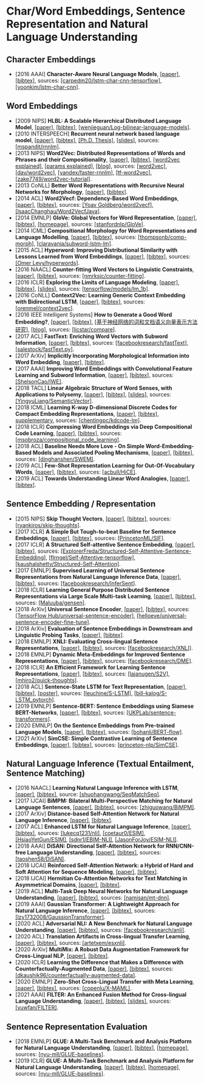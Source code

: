 # Char/Word Embeddings, Sentence Representation and Natural Language Understanding

## Character Embeddings
- [2016 AAAI] **Character-Aware Neural Language Models**, [[paper]](https://arxiv.org/pdf/1508.06615.pdf), [[bibtex]](/Bibtex/Character-Aware%20Neural%20Language%20Models.bib), sources: [[carpedm20/lstm-char-cnn-tensorflow]](https://github.com/carpedm20/lstm-char-cnn-tensorflow), [[yoonkim/lstm-char-cnn]](https://github.com/yoonkim/lstm-char-cnn).

## Word Embeddings
- [2009 NIPS] **HLBL: A Scalable Hierarchical Distributed Language Model**, [[paper]](http://citeseerx.ist.psu.edu/viewdoc/download?doi=10.1.1.205.5467&rep=rep1&type=pdf), [[bibtex]](/Bibtex/HLBL.bib), [[wenjieguan/Log-bilinear-language-models]](https://github.com/wenjieguan/Log-bilinear-language-models).
- [2010 INTERSPEECH] **Recurrent neural network based language model**, [[paper]](http://www.fit.vutbr.cz/research/groups/speech/publi/2010/mikolov_interspeech2010_IS100722.pdf), [[bibtex]](/Bibtex/Recurrent%20neural%20network%20based%20language%20model.bib), [[Ph.D. Thesis]](http://www.fit.vutbr.cz/~imikolov/rnnlm/thesis.pdf), [[slides]](http://www.fit.vutbr.cz/~imikolov/rnnlm/google.pdf), sources: [[mspandit/rnnlm]](https://github.com/mspandit/rnnlm).
- [2013 NIPS] **Word2Vec: Distributed Representations of Words and Phrases and their Compositionality**, [[paper]](https://arxiv.org/pdf/1310.4546.pdf), [[bibtex]](/Bibtex/Word2Vec.bib), [[word2vec explained]](https://arxiv.org/pdf/1402.3722.pdf), [[params explained]](https://arxiv.org/pdf/1411.2738.pdf), [[blog]](https://isaacchanghau.github.io/post/word2vec/), sources: [[word2vec]](https://code.google.com/archive/p/word2vec/), [[dav/word2vec]](https://github.com/dav/word2vec), [[yandex/faster-rnnlm]](https://github.com/yandex/faster-rnnlm), [[tf-word2vec]](https://github.com/tensorflow/tensorflow/tree/master/tensorflow/examples/tutorials/word2vec), [[zake7749/word2vec-tutorial]](https://github.com/zake7749/word2vec-tutorial).
- [2013 CoNLL] **Better Word Representations with Recursive Neural Networks for Morphology**, [[paper]](https://www.aclweb.org/anthology/W13-3512.pdf), [[bibtex]](https://www.aclweb.org/anthology/W13-3512.bib).
- [2014 ACL] **Word2Vecf: Dependency-Based Word Embeddings**, [[paper]](https://www.aclweb.org/anthology/P14-2050.pdf), [[bibtex]](https://www.aclweb.org/anthology/P14-2050.bib), sources: [[Yoav Goldberg/word2vecf]](https://bitbucket.org/yoavgo/word2vecf), [[IsaacChanghau/Word2VecfJava]](https://github.com/IsaacChanghau/Word2VecfJava).
- [2014 EMNLP] **GloVe: Global Vectors for Word Representation**, [[paper]](https://nlp.stanford.edu/pubs/glove.pdf), [[bibtex]](https://www.aclweb.org/anthology/D14-1162.bib), [[homepage]](https://nlp.stanford.edu/projects/glove/), sources: [[stanfordnlp/GloVe]](https://github.com/stanfordnlp/GloVe).
- [2014 ICML] **Compositional Morphology for Word Representations and Language Modelling**, [[paper]](http://proceedings.mlr.press/v32/botha14.pdf), [[bibtex]](/Bibtex/Compositional%20Morphology%20for%20Word%20Representations%20and%20Language%20Modelling.bib), sources: [[thompsonb/comp-morph]](https://github.com/thompsonb/comp-morph), [[claravania/subword-lstm-lm]](https://github.com/claravania/subword-lstm-lm).
- [2015 ACL] **Hyperword: Improving Distributional Similarity with Lessons Learned from Word Embeddings**, [[paper]](https://www.aclweb.org/anthology/Q15-1016.pdf), [[bibtex]](https://www.aclweb.org/anthology/Q15-1016.bib), sources: [[Omer Levy/hyperwords]](https://bitbucket.org/omerlevy/hyperwords).
- [2016 NAACL] **Counter-fitting Word Vectors to Linguistic Constraints**, [[paper]](http://aclweb.org/anthology/N16-1018), [[bibtex]](/Bibtex/Counter-fitting%20Word%20Vectors%20to%20Linguistic%20Constraints.bib), sources: [[nmrksic/counter-fitting]](https://github.com/nmrksic/counter-fitting).
- [2016 ICLR] **Exploring the Limits of Language Modeling**, [[paper]](https://arxiv.org/pdf/1602.02410.pdf), [[bibtex]](/Bibtex/Exploring%20the%20Limits%20of%20Language%20Modeling.bib), [[slides]](https://www.cs.toronto.edu/~duvenaud/courses/csc2541/slides/lipnet.pdf), sources: [[tensorflow/models/lm_1b]](https://github.com/tensorflow/models/tree/master/research/lm_1b).
- [2016 CoNLL] **Context2Vec: Learning Generic Context Embedding with Bidirectional LSTM**, [[paper]](https://www.aclweb.org/anthology/K16-1006.pdf), [[bibtex]](https://www.aclweb.org/anthology/K16-1006.bib), sources: [[orenmel/context2vec]](https://github.com/orenmel/context2vec).
- [2016 IEEE Intelligent Systems] **How to Generate a Good Word Embedding?**, [[paper]](https://arxiv.org/pdf/1507.05523.pdf), [[bibtex]](/Bibtex/How%20to%20Generate%20a%20Good%20Word%20Embedding.bib), [[基于神经网络的词和文档语义向量表示方法研究]](https://arxiv.org/pdf/1611.05962.pdf), [[blog]](http://licstar.net/archives/620), sources: [[licstar/compare]](https://github.com/licstar/compare).
- [2017 ACL] **FastText: Enriching Word Vectors with Subword Information**, [[paper]](https://www.aclweb.org/anthology/Q17-1010.pdf), [[bibtex]](https://www.aclweb.org/anthology/Q17-1010.bib), sources: [[facebookresearch/fastText]](https://github.com/facebookresearch/fastText), [[salestock/fastText.py]](https://github.com/salestock/fastText.py).
- [2017 ArXiv] **Implicitly Incorporating Morphological Information into Word Embedding**, [[paper]](https://arxiv.org/pdf/1701.02481.pdf), [[bibtex]](/Bibtex/Implicitly%20Incorporating%20Morphological%20Information%20into%20Word%20Embedding.bib).
- [2017 AAAI] **Improving Word Embeddings with Convolutional Feature Learning and Subword Information**, [[paper]](https://aaai.org/ocs/index.php/AAAI/AAAI17/paper/view/14724/14187), [[bibtex]](/Bibtex/Improving%20Word%20Embeddings%20with%20Convolutional%20Feature%20Learning%20and%20Subword%20Information.bib), sources: [[ShelsonCao/IWE]](https://github.com/ShelsonCao/IWE).
- [2018 TACL] **Linear Algebraic Structure of Word Senses, with Applications to Polysemy**, [[paper]](https://www.aclweb.org/anthology/Q18-1034.pdf), [[bibtex]](https://www.aclweb.org/anthology/Q18-1034.bib), [[slides]](https://pdfs.semanticscholar.org/d770/5adf01fc9791337ed17dd37236129ef3a0f4.pdf), sources: [[YingyuLiang/SemanticVector]](https://github.com/YingyuLiang/SemanticVector).
- [2018 ICML] **Learning K-way D-dimensional Discrete Codes for Compact Embedding Representations**, [[paper]](https://arxiv.org/pdf/1806.09464.pdf), [[bibtex]](/Bibtex/Learning%20K-way%20D-dimensional%20Discrete%20Codes%20for%20Compact%20Embedding%20Representations.bib), [supplementary](http://web.cs.ucla.edu/~yzsun/papers/2018_icml_KDCoding_supp.pdf), sources: [[chentingpc/kdcode-lm]](https://github.com/chentingpc/kdcode-lm).
- [2018 ICLR] **Compressing Word Embeddings via Deep Compositional Code Learning**, [[paper]](https://openreview.net/pdf?id=BJRZzFlRb), [[bibtex]](/Bibtex/Compressing%20Word%20Embeddings%20via%20Deep%20Compositional%20Code%20Learning.bib), sources: [[msobroza/compositional_code_learning]](https://github.com/msobroza/compositional_code_learning).
- [2018 ACL] **Baseline Needs More Love - On Simple Word-Embedding-Based Models and Associated Pooling Mechanisms**, [[paper]](https://www.aclweb.org/anthology/P18-1041), [[bibtex]](/Bibtex/Baseline%20Needs%20More%20Love.bib), sources: [[dinghanshen/SWEM]](https://github.com/dinghanshen/SWEM).
- [2019 ACL] **Few-Shot Representation Learning for Out-Of-Vocabulary Words**, [[paper]](https://www.aclweb.org/anthology/P19-1402.pdf), [[bibtex]](/Bibtex/Few-Shot%20Representation%20Learning%20for%20Out-Of-Vocabulary%20Words.bib), sources: [[acbull/HiCE]](https://github.com/acbull/HiCE).
- [2019 ACL] **Towards Understanding Linear Word Analogies**, [[paper]](https://www.aclweb.org/anthology/P19-1315.pdf), [[bibtex]](https://www.aclweb.org/anthology/P19-1315.bib).

## Sentence Embedding / Representation
- [2015 NIPS] **Skip Thought Vectors**, [[paper]](https://papers.nips.cc/paper/5950-skip-thought-vectors.pdf), [[bibtex]](/Bibtex/Skip%20Thought%20Vectors.bib), sources: [[ryankiros/skip-thoughts]](https://github.com/ryankiros/skip-thoughts).
- [2017 ICLR] **A Simple But Tough-to-beat Baseline for Sentence Embeddings**, [[paper]](https://openreview.net/pdf?id=SyK00v5xx), [[bibtex]](/Bibtex/A%20Simple%20But%20Tough-to-beat%20Baseline%20for%20Sentence%20Embeddings.bib), sources: [[PrincetonML/SIF]](https://github.com/PrincetonML/SIF).
- [2017 ICLR] **A Structured Self-attentive Sentence Embedding**, [[paper]](https://arxiv.org/pdf/1703.03130.pdf), [[bibtex]](/Bibtex/A%20Structured%20Self-attentive%20Sentence%20Embedding.bib), sources: [[ExplorerFreda/Structured-Self-Attentive-Sentence-Embedding]](https://github.com/ExplorerFreda/Structured-Self-Attentive-Sentence-Embedding), [[flrngel/Self-Attentive-tensorflow]](https://github.com/flrngel/Self-Attentive-tensorflow), [[kaushalshetty/Structured-Self-Attention]](https://github.com/kaushalshetty/Structured-Self-Attention).
- [2017 EMNLP] **Supervised Learning of Universal Sentence Representations from Natural Language Inference Data**, [[paper]](http://aclweb.org/anthology/D17-1070), [[bibtex]](/Bibtex/Supervised%20Learning%20of%20Universal%20Sentence%20Representations%20from%20Natural%20Language%20Inference%20Data.bib), sources: [[facebookresearch/InferSent]](https://github.com/facebookresearch/InferSent).
- [2018 ICLR] **Learning General Purpose Distributed Sentence Representations via Large Scale Multi-task Learning**, [[paper]](https://openreview.net/pdf?id=B18WgG-CZ), [[bibtex]](/Bibtex/Learning%20General%20Purpose%20Distributed%20Sentence%20Representations%20via%20Large%20Scale%20Multi-task%20Learning.bib), sources: [[Maluuba/gensen]](https://github.com/Maluuba/gensen).
- [2018 ArXiv] **Universal Sentence Encoder**, [[paper]](https://arxiv.org/pdf/1803.11175.pdf), [[bibtex]](/Bibtex/Universal%20Sentence%20Encoder.bib), sources: [[TensorFlow Hub/universal-sentence-encoder]](https://tfhub.dev/google/universal-sentence-encoder/1), [[helloeve/universal-sentence-encoder-fine-tune]](https://github.com/helloeve/universal-sentence-encoder-fine-tune).
- [2018 ArXiv] **Evaluation of Sentence Embeddings in Downstream and Linguistic Probing Tasks**, [[paper]](https://arxiv.org/pdf/1806.06259.pdf), [[bibtex]](/Bibtex/Evaluation%20of%20sentence%20embeddings%20in%20downstream%20and%20linguistic%20probing%20tasks.bib).
- [2018 EMNLP] **XNLI: Evaluating Cross-lingual Sentence Representations**, [[paper]](http://aclweb.org/anthology/D18-1269), [[bibtex]](/Bibtex/XNLI%20-%20Evaluating%20Cross-lingual%20Sentence%20Representations.bib), sources: [[facebookresearch/XNLI]](https://github.com/facebookresearch/XNLI).
- [2018 EMNLP] **Dynamic Meta-Embeddings for Improved Sentence Representations**, [[paper]](http://aclweb.org/anthology/D18-1176), [[bibtex]](/Bibtex/Dynamic%20Meta-Embeddings%20for%20Improved%20Sentence%20Representations.bib), sources: [[facebookresearch/DME]](https://github.com/facebookresearch/DME).
- [2018 ICLR] **An Efficient Framework for Learning Sentence Representations**, [[paper]](https://openreview.net/pdf?id=rJvJXZb0W), [[bibtex]](/Bibtex/An%20Efficient%20Framework%20for%20Learning%20Sentence%20Representations.bib), sources: [[lajanugen/S2V]](https://github.com/lajanugen/S2V), [[mhiro2/quick-thoughts]](https://github.com/mhiro2/quick-thoughts).
- [2018 ACL] **Sentence-State LSTM for Text Representation**, [[paper]](https://www.aclweb.org/anthology/P18-1030.pdf), [[bibtex]](/Bibtex/Sentence-State%20LSTM%20for%20Text%20Representation.bib), [[poster]](https://www.aclweb.org/anthology/attachments/P18-1030.Poster.pdf), sources: [[leuchine/S-LSTM]](https://github.com/leuchine/S-LSTM), [[bill-kalog/S-LSTM_pytorch]](https://github.com/bill-kalog/S-LSTM_pytorch).
- [2019 EMNLP] **Sentence-BERT: Sentence Embeddings using Siamese BERT-Networks**, [[paper]](https://www.aclweb.org/anthology/D19-1410.pdf), [[bibtex]](https://www.aclweb.org/anthology/D19-1410.bib), sources: [[UKPLab/sentence-transformers]](https://github.com/UKPLab/sentence-transformers).
- [2020 EMNLP] **On the Sentence Embeddings from Pre-trained Language Models**, [[paper]](https://www.aclweb.org/anthology/2020.emnlp-main.733.pdf), [[bibtex]](https://www.aclweb.org/anthology/2020.emnlp-main.733.bib), sources: [[bohanli/BERT-flow]](https://github.com/bohanli/BERT-flow).
- [2021 ArXiv] **SimCSE: Simple Contrastive Learning of Sentence Embeddings**, [[paper]](https://arxiv.org/pdf/2104.08821.pdf), [[bibtex]](/Bibtex/SimCSE%20-%20Simple%20Contrastive%20Learning%20of%20Sentence%20Embeddings.bib), sources: [[princeton-nlp/SimCSE]](https://github.com/princeton-nlp/SimCSE).

## Natural Language Inference (Textual Entailment, Sentence Matching)
- [2016 NAACL] **Learning Natural Language Inference with LSTM**, [[paper]](http://www.aclweb.org/anthology/N16-1170), [[bibtex]](/Bibtex/Learning%20Natural%20Language%20Inference%20with%20LSTM.bib), source: [[shuohangwang/SeqMatchSeq]](https://github.com/shuohangwang/SeqMatchSeq).
- [2017 IJCAI] **BiMPM: Bilateral Multi-Perspective Matching for Natural Language Sentences**, [[paper]](https://arxiv.org/pdf/1702.03814.pdf), [[bibtex]](/Bibtex/Bilateral%20Multi-Perspective%20Matching%20for%20Natural%20Language%20Sentences.bib), sources: [[zhiguowang/BiMPM]](https://github.com/zhiguowang/BiMPM).
- [2017 ArXiv] **Distance-based Self-Attention Network for Natural Language Inference**, [[paper]](https://arxiv.org/pdf/1712.02047.pdf), [[bibtex]](/Bibtex/Distance-based%20Self-Attention%20Network%20for%20Natural%20Language%20Inference.bib).
- [2017 ACL] **Enhanced LSTM for Natural Language Inference**, [[paper]](http://aclweb.org/anthology/P17-1152), [[bibtex]](/Bibtex/Enhanced%20LSTM%20for%20Natural%20Language%20Inference.bib), sources: [[lukecq1231/nli]](https://github.com/lukecq1231/nli), [[coetaur0/ESIM]](https://github.com/coetaur0/ESIM), [[HsiaoYetGun/ESIM]](https://github.com/HsiaoYetGun/ESIM), [[sdnr1/EBIM-NLI]](https://github.com/sdnr1/EBIM-NLI), [[JasonForJoy/ESIM-NLI]](https://github.com/JasonForJoy/ESIM-NLI).
- [2018 AAAI] **DiSAN: Directional Self-Attention Network for RNN/CNN-free Language Understanding**, [[paper]](https://arxiv.org/pdf/1709.04696.pdf), [[bibtex]](/Bibtex/DiSAN%20-%20Directional%20Self-Attention%20Network%20for%20RNN%20-%20CNN-free%20Language%20Understanding.bib), sources: [[taoshen58/DiSAN]](https://github.com/taoshen58/DiSAN).
- [2018 IJCAI] **Reinforced Self-Attention Network: a Hybrid of Hard and Soft Attention for Sequence Modeling**, [[paper]](https://www.ijcai.org/proceedings/2018/0604.pdf), [[bibtex]](/Bibtex/Reinforced%20Self-Attention%20Network%20-%20a%20Hybrid%20of%20Hard%20and%20Soft%20Attention%20for%20Sequence%20Modeling.bib).
- [2018 IJCAI] **Hermitian Co-Attention Networks for Text Matching in Asymmetrical Domains**, [[paper]](https://www.ijcai.org/proceedings/2018/0615.pdf), [[bibtex]](/Bibtex/Hermitian%20Co-Attention%20Networks%20for%20Text%20Matching%20in%20Asymmetrical%20Domains.bib).
- [2019 ACL] **Multi-Task Deep Neural Networks for Natural Language Understanding**, [[paper]](https://www.aclweb.org/anthology/P19-1441.pdf), [[bibtex]](/Bibtex/Multi-Task%20Deep%20Neural%20Networks%20for%20Natural%20Language%20Understanding.bib), sources: [[namisan/mt-dnn]](https://github.com/namisan/mt-dnn).
- [2019 AAAI] **Gaussian Transformer: A Lightweight Approach for Natural Language Inference**, [[paper]](https://ojs.aaai.org//index.php/AAAI/article/view/4614), [[bibtex]](/Bibtex/Gaussian%20Transformer%20-%20A%20Lightweight%20Approach%20for%20Natural%20Language%20Inference.bib), sources: [[lzy1732008/GaussionTransformer]](https://github.com/lzy1732008/GaussionTransformer).
- [2020 ACL] **Adversarial NLI: A New Benchmark for Natural Language Understanding**, [[paper]](https://www.aclweb.org/anthology/2020.acl-main.441.pdf), [[bibtex]](https://www.aclweb.org/anthology/2020.acl-main.441.bib), sources: [[facebookresearch/anli]](https://github.com/facebookresearch/anli).
- [2020 ACL] **Translation Artifacts in Cross-lingual Transfer Learning**, [[paper]](https://www.aclweb.org/anthology/2020.emnlp-main.618.pdf), [[bibtex]](https://www.aclweb.org/anthology/2020.emnlp-main.618.bib), sources: [[artetxem/esxnli]](https://github.com/artetxem/esxnli).
- [2020 ArXiv] **MultiMix: A Robust Data Augmentation Framework for Cross-Lingual NLP**, [[paper]](https://arxiv.org/pdf/2004.13240.pdf), [[bibtex]](/Bibtex/MultiMix%20-%20A%20Robust%20Data%20Augmentation%20Framework%20for%20Cross-Lingual%20NLP.bib).
- [2020 ICLR] **Learning the Difference that Makes a Difference with Counterfactually-Augmented Data**, [[paper]](https://openreview.net/pdf?id=Sklgs0NFvr), [[bibtex]](/Bibtex/Learning%20the%20Difference%20that%20Makes%20a%20Difference%20with%20Counterfactually-Augmented%20Data.bib), sources: [[dkaushik96/counterfactually-augmented-data]](https://github.com/dkaushik96/counterfactually-augmented-data).
- [2020 EMNLP] **Zero-Shot Cross-Lingual Transfer with Meta Learning**, [[paper]](https://www.aclweb.org/anthology/2020.emnlp-main.368.pdf), [[bibtex]](https://www.aclweb.org/anthology/2020.emnlp-main.368.bib), sources: [[copenlu/X-MAML]](https://github.com/copenlu/X-MAML).
- [2021 AAAI] **FILTER: An Enhanced Fusion Method for Cross-lingual Language Understanding**, [[paper]](https://arxiv.org/pdf/2009.05166.pdf), [[bibtex]](/Bibtex/FILTER%20-%20An%20Enhanced%20Fusion%20Method%20for%20Cross-lingual%20Language%20Understanding.bib), [[slides]](https://zhegan27.github.io/Papers/filter_slides.pdf), sources: [[yuwfan/FILTER]](https://github.com/yuwfan/FILTER).

## Sentence Representation Evaluation
- [2018 EMNLP] **GLUE: A Multi-Task Benchmark and Analysis Platform for Natural Language Understanding**, [[paper]](http://aclweb.org/anthology/W18-5446), [[bibtex]](/Bibtex/GLUE%20-%02A%20Multi-Task%20Benchmark%20and%20Analysis%20Platform%20for%20Natural%20Language%20Understanding.bib), [[homepage]](https://gluebenchmark.com), sources: [[nyu-mll/GLUE-baselines]](https://github.com/nyu-mll/GLUE-baselines).
- [2019 ICLR] **GLUE: A Multi-Task Benchmark and Analysis Platform for Natural Language Understanding**, [[paper]](https://openreview.net/pdf?id=rJ4km2R5t7), [[bibtex]](/Bibtex/GLUE%20-%02A%20Multi-Task%20Benchmark%20and%20Analysis%20Platform%20for%20Natural%20Language%20Understanding.bib), [[homepage]](https://gluebenchmark.com), sources: [[nyu-mll/GLUE-baselines]](https://github.com/nyu-mll/GLUE-baselines).
